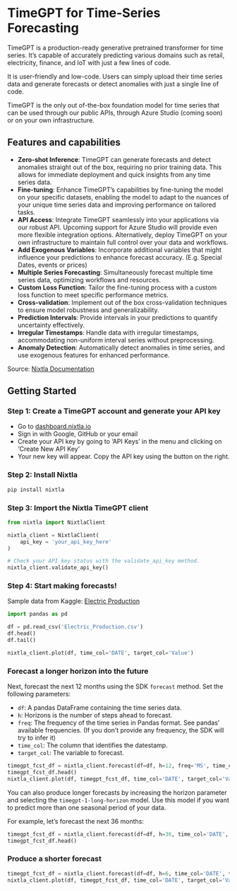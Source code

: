 # TimeGPT for Time-Series Forecasting

TimeGPT is a production-ready generative pretrained transformer for time series. It’s capable of accurately predicting various domains such as retail, electricity, finance, and IoT with just a few lines of code.

It is user-friendly and low-code. Users can simply upload their time series data and generate forecasts or detect anomalies with just a single line of code.

TimeGPT is the only out of-the-box foundation model for time series that can be used through our public APIs, through Azure Studio (coming soon) or on your own infrastructure.

## Features and capabilities

- **Zero-shot Inference**: TimeGPT can generate forecasts and detect anomalies straight out of the box, requiring no prior training data. This allows for immediate deployment and quick insights from any time series data.
- **Fine-tuning**: Enhance TimeGPT’s capabilities by fine-tuning the model on your specific datasets, enabling the model to adapt to the nuances of your unique time series data and improving performance on tailored tasks.
- **API Access**: Integrate TimeGPT seamlessly into your applications via our robust API. Upcoming support for Azure Studio will provide even more flexible integration options. Alternatively, deploy TimeGPT on your own infrastructure to maintain full control over your data and workflows.
- **Add Exogenous Variables**: Incorporate additional variables that might influence your predictions to enhance forecast accuracy. (E.g. Special Dates, events or prices)
- **Multiple Series Forecasting**: Simultaneously forecast multiple time series data, optimizing workflows and resources.
- **Custom Loss Function**: Tailor the fine-tuning process with a custom loss function to meet specific performance metrics.
- **Cross-validation**: Implement out of the box cross-validation techniques to ensure model robustness and generalizability.
- **Prediction Intervals**: Provide intervals in your predictions to quantify uncertainty effectively.
- **Irregular Timestamps**: Handle data with irregular timestamps, accommodating non-uniform interval series without preprocessing.
- **Anomaly Detection**: Automatically detect anomalies in time series, and use exogenous features for enhanced performance.

Source: [Nixtla Documentation](https://docs.nixtla.io/docs/getting-started-about_timegpt)

## Getting Started

### Step 1: Create a TimeGPT account and generate your API key

- Go to [dashboard.nixtla.io](https://dashboard.nixtla.io)
- Sign in with Google, GitHub or your email
- Create your API key by going to ‘API Keys’ in the menu and clicking on ‘Create New API Key’
- Your new key will appear. Copy the API key using the button on the right.

### Step 2: Install Nixtla

```bash
pip install nixtla
```

### Step 3: Import the Nixtla TimeGPT client

```python
from nixtla import NixtlaClient

nixtla_client = NixtlaClient(
    api_key = 'your_api_key_here'
)

# Check your API key status with the validate_api_key method.
nixtla_client.validate_api_key()
```

### Step 4: Start making forecasts!

Sample data from Kaggle: [Electric Production](https://www.kaggle.com/datasets/kandij/electric-production)

```python
import pandas as pd

df = pd.read_csv('Electric_Production.csv')
df.head()
df.tail()

nixtla_client.plot(df, time_col='DATE', target_col='Value')
```

### Forecast a longer horizon into the future

Next, forecast the next 12 months using the SDK `forecast` method. Set the following parameters:

- `df`: A pandas DataFrame containing the time series data.
- `h`: Horizons is the number of steps ahead to forecast.
- `freq`: The frequency of the time series in Pandas format. See pandas’ available frequencies. (If you don’t provide any frequency, the SDK will try to infer it)
- `time_col`: The column that identifies the datestamp.
- `target_col`: The variable to forecast.

```python
timegpt_fcst_df = nixtla_client.forecast(df=df, h=12, freq='MS', time_col='DATE', target_col='Value')
timegpt_fcst_df.head()
nixtla_client.plot(df, timegpt_fcst_df, time_col='DATE', target_col='Value')
```

You can also produce longer forecasts by increasing the horizon parameter and selecting the `timegpt-1-long-horizon` model. Use this model if you want to predict more than one seasonal period of your data.

For example, let’s forecast the next 36 months:

```python
timegpt_fcst_df = nixtla_client.forecast(df=df, h=36, time_col='DATE', target_col='Value', freq='MS', model='timegpt-1-long-horizon')
timegpt_fcst_df.head()
```

### Produce a shorter forecast

```python
timegpt_fcst_df = nixtla_client.forecast(df=df, h=6, time_col='DATE', target_col='Value', freq='MS')
nixtla_client.plot(df, timegpt_fcst_df, time_col='DATE', target_col='Value')
```
